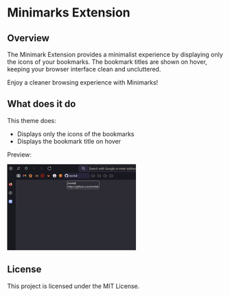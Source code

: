 
# Minimarks Extension

## Overview
The Minimark Extension provides a minimalist experience by displaying only the icons of your bookmarks. The bookmark titles are shown on hover, keeping your browser interface clean and uncluttered.

Enjoy a cleaner browsing experience with Minimarks!

## What does it do
This theme does:
  - Displays only the icons of the bookmarks
  - Displays the bookmark title on hover

Preview:

![alt text](https://github.com/ben4ali/Zen-Compact-Bookmarks/blob/main/Sample.png)

## License
This project is licensed under the MIT License.
